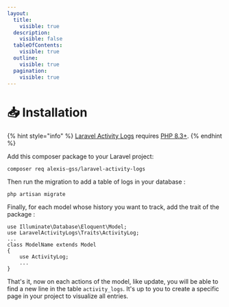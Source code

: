 ```yaml
---
layout:
  title:
    visible: true
  description:
    visible: false
  tableOfContents:
    visible: true
  outline:
    visible: true
  pagination:
    visible: true
---
```


# 📥 Installation

{% hint style="info" %}
[Laravel Activity Logs](https://packagist.org/packages/alexis-gss/laravel-activity-logs) requires [PHP 8.3+](https://www.php.net/releases/).
{% endhint %}

Add this composer package to your Laravel project:

```
composer req alexis-gss/laravel-activity-logs
```

Then run the migration to add a table of logs in your database :

```
php artisan migrate
```

Finally, for each model whose history you want to track, add the trait of the package :

```
use Illuminate\Database\Eloquent\Model;
use LaravelActivityLogs\Traits\ActivityLog;
...
class ModelName extends Model
{
    use ActivityLog;
    ...
}
```

That's it, now on each actions of the model, like update, you will be able to find a new line in the table `activity_logs`. It's up to you to create a specific page in your project to visualize all entries.
